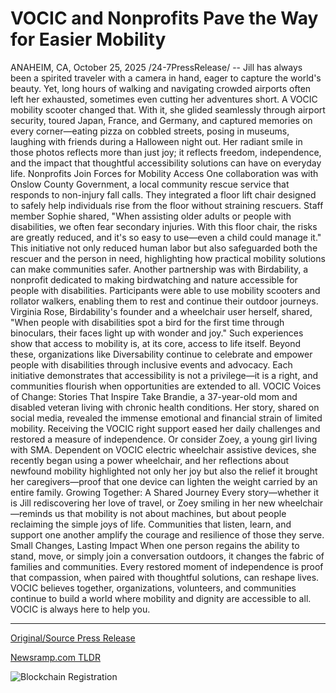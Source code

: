 # VOCIC and Nonprofits Pave the Way for Easier Mobility

ANAHEIM, CA, October 25, 2025 /24-7PressRelease/ -- Jill has always been a spirited traveler with a camera in hand, eager to capture the world's beauty. Yet, long hours of walking and navigating crowded airports often left her exhausted, sometimes even cutting her adventures short.  A VOCIC mobility scooter changed that. With it, she glided seamlessly through airport security, toured Japan, France, and Germany, and captured memories on every corner—eating pizza on cobbled streets, posing in museums, laughing with friends during a Halloween night out. Her radiant smile in those photos reflects more than just joy; it reflects freedom, independence, and the impact that thoughtful accessibility solutions can have on everyday life.  Nonprofits Join Forces for Mobility Access One collaboration was with Onslow County Government, a local community rescue service that responds to non-injury fall calls. They integrated a floor lift chair designed to safely help individuals rise from the floor without straining rescuers. Staff member Sophie shared, "When assisting older adults or people with disabilities, we often fear secondary injuries. With this floor chair, the risks are greatly reduced, and it's so easy to use—even a child could manage it." This initiative not only reduced human labor but also safeguarded both the rescuer and the person in need, highlighting how practical mobility solutions can make communities safer.  Another partnership was with Birdability, a nonprofit dedicated to making birdwatching and nature accessible for people with disabilities. Participants were able to use mobility scooters and rollator walkers, enabling them to rest and continue their outdoor journeys. Virginia Rose, Birdability's founder and a wheelchair user herself, shared, "When people with disabilities spot a bird for the first time through binoculars, their faces light up with wonder and joy." Such experiences show that access to mobility is, at its core, access to life itself.   Beyond these, organizations like Diversability continue to celebrate and empower people with disabilities through inclusive events and advocacy. Each initiative demonstrates that accessibility is not a privilege—it is a right, and communities flourish when opportunities are extended to all.   VOCIC Voices of Change: Stories That Inspire Take Brandie, a 37-year-old mom and disabled veteran living with chronic health conditions. Her story, shared on social media, revealed the immense emotional and financial strain of limited mobility. Receiving the VOCIC right support eased her daily challenges and restored a measure of independence.  Or consider Zoey, a young girl living with SMA. Dependent on VOCIC electric wheelchair assistive devices, she recently began using a power wheelchair, and her reflections about newfound mobility highlighted not only her joy but also the relief it brought her caregivers—proof that one device can lighten the weight carried by an entire family.  Growing Together: A Shared Journey Every story—whether it is Jill rediscovering her love of travel, or Zoey smiling in her new wheelchair—reminds us that mobility is not about machines, but about people reclaiming the simple joys of life. Communities that listen, learn, and support one another amplify the courage and resilience of those they serve.   Small Changes, Lasting Impact  When one person regains the ability to stand, move, or simply join a conversation outdoors, it changes the fabric of families and communities. Every restored moment of independence is proof that compassion, when paired with thoughtful solutions, can reshape lives.  VOCIC believes together, organizations, volunteers, and communities continue to build a world where mobility and dignity are accessible to all. VOCIC is always here to help you. 

---

[Original/Source Press Release](https://www.24-7pressrelease.com/press-release/528029/vocic-and-nonprofits-pave-the-way-for-easier-mobility)
                    

[Newsramp.com TLDR](https://newsramp.com/curated-news/vocic-mobility-solutions-transform-lives-through-accessibility-partnerships/4b228ecbdb35df3f4670a06076292e37) 

 

 



![Blockchain Registration](https://cdn.newsramp.app/24-7PressRelease/qrcode/2510/25/fernG4Q2.webp)